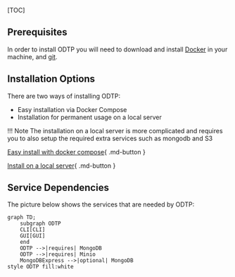 [TOC]

## Prerequisites

In order to install ODTP you will need to download and install [Docker](https://www.docker.com/) in your machine, and [git](https://git-scm.com/).

## Installation Options

There are two ways of installing ODTP:

- Easy installation via Docker Compose
- Installation for permanent usage on a local server

!!! Note
    The installation on a local server is more complicated and requires you to also setup the required extra services such as mongodb and S3

[Easy install with docker compose](docker-compose_install.md){ .md-button }    

[Install on a local server](local_server_install.md){ .md-button }    

## Service Dependencies

The picture below shows the services that are needed by ODTP:

``` mermaid
graph TD;
    subgraph ODTP
    CLI[CLI]
    GUI[GUI]
    end
    ODTP -->|requires| MongoDB
    ODTP -->|requires| Minio
    MongoDBExpress -->|optional| MongoDB
style ODTP fill:white     
```     
